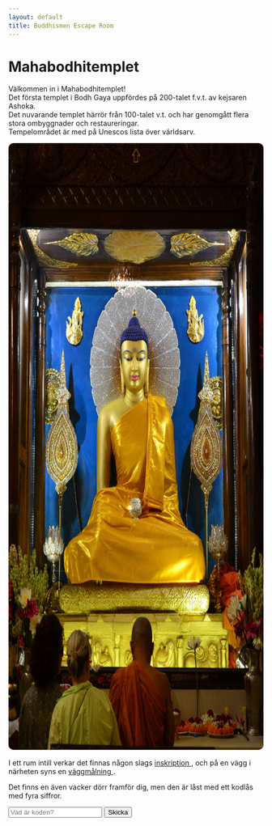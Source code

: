 ```yaml
---
layout: default
title: Buddhismen Escape Room
---
```


# Mahabodhitemplet

Välkommen in i Mahabodhitemplet!  
Det första templet i Bodh Gaya uppfördes på 200-talet f.v.t. av kejsaren Ashoka.  
Det nuvarande templet härrör från 100-talet v.t. och har genomgått flera stora ombyggnader och restaureringar.  
Tempelområdet är med på Unescos lista över världsarv.

<img src="/assets/images/Bodhgaya,_Bihar._Buddha_image_in_the_main_temple.jpg"
     usemap="#templeMap" alt="Mahabodhitemplet"
     width="1067" height="1200"
     style="width:1067px; height:1200px; border-radius:10px;">

<p>I ett rum intill verkar det finnas någon slags 
   <a href="#" onclick="showMessage('Kinesisk inskription från år 1033 v.t., hitförd på uppdrag av kejsar Zhenzong av Songdynastin.', '/assets/images/Bodhgaya-Mahabodhi-inscription.jpg'); return false;">
  inskription
</a>, 
och på en vägg i närheten syns en  
<a href="#" onclick="showMessage('Väggmålning av Śāriputra, den siste abbaten av Mahabodhi-templet innan modern tid.', '/assets/images/mural.png'); return false;">
  väggmålning
</a>.
</p>

Det finns en även vacker dörr framför dig, men den är låst med ett kodlås med fyra siffror.

<map name="templeMap">
  <!-- Tittar upp i taket -->
  <area alt="Taket" title="Taket" href="#" 
        coords="407,2,491,49" shape="rect" 
        onclick="showMessage('Du tittar upp i taket och ser en märklig syn.', '/assets/images/inscription-key.jpg'); return false;">

  <!-- Tidning -->
  <area alt="Tidning" title="Tidning" href="#" 
        coords="37,933,368,1153" shape="rect" 
        onclick="showMessage('Du pratar lite med några andra besökare och de ger dig en tidning.', '/assets/images/news.png'); return false;">

  <!-- Munken -->
  <area alt="Munken" title="Munken" href="#" 
        coords="379,914,575,1156" shape="rect" 
        onclick="showMessage('Munken verkar upptagen med någon slags meditation, bäst att inte störa.', ''); return false;">
</map>

<!-- Popup-container -->
<div id="popup" style="display:none; position:fixed; top:0; left:0; width:100%; height:100%;
     background:rgba(0,0,0,0.8); text-align:center; z-index:9999;">
  <span onclick="closePopup()" 
        style="color:white; font-size:30px; position:absolute; top:20px; right:30px; cursor:pointer;">&times;</span>
  <img id="popupImg" src="" alt="Bild" style="max-width:90%; max-height:90%; margin-top:50px;">
</div>

<input type="text" id="answer" placeholder="Vad är koden?">
<button onclick="checkAnswer()">Skicka</button>

<p id="message" style="font-weight:bold;"></p>
<a href="rum4-1.html" id="nextLink" style="display:none;">Gå vidare!</a>

<script>
let correctHash = "NDYxNQ=="; // 4615 i Base64

function showMessage(text, imgPath) {
    const message = document.getElementById('message');
    message.style.color = 'black';
    message.textContent = text;

    if(imgPath) {
        const popup = document.getElementById('popup');
        const popupImg = document.getElementById('popupImg');
        popupImg.src = imgPath;
        popup.style.display = 'block';
    }
}

function closePopup() {
    document.getElementById('popup').style.display = 'none';
}

document.getElementById('popup').addEventListener('click', function(e){
    if(e.target.id === 'popup') closePopup();
});

function checkAnswer() {
    const userAnswer = document.getElementById('answer').value.trim();
    const userHash = btoa(userAnswer);
    const message = document.getElementById('message');
    const nextLink = document.getElementById('nextLink');

    if(userHash === correctHash) {
        message.style.color = 'green';
        message.textContent = "Rätt! Du kan gå vidare.";
        nextLink.style.display = 'inline';
    } else {
        message.style.color = 'red';
        message.textContent = "Fel svar, försök igen!";
        nextLink.style.display = 'none';
    }
}
</script>
